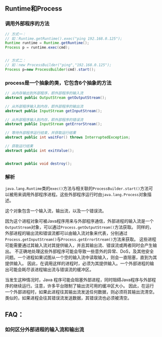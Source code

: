
## Runtime和Process

### 调用外部程序的方法
```java
// 方式一：
// 如：Runtime.getRuntime().exec("ping 192.168.0.125"); 
Runtime runtime = Runtime.getRuntime();
Process p = runtime.exec(cmd);


// 方式二：
// 如：new ProcessBuilder("ping","192.168.0.125");  
Process p=new ProcessBuilder(cmd).start();

```

### process是一个抽象的类，它包含6个抽象的方法
```java
// 从内存输出到外部程序，即外部程序的输入流
abstract public OutputStream getOutputStream();

// 从外部程序输入到内存，即外部程序的输出流
abstract public InputStream getInputStream();

// 从外部程序输入到内存，即外部程序的错误流
abstract public InputStream getErrorStream();

// 等待外部程序运行结束，并获取运行结果
abstract public int waitFor() throws InterruptedException;

// 获取运行结果
abstract public int exitValue();


abstract public void destroy();

```


### 解析

```java.lang.Runtime```类的```exec()```方法与相关联的```ProcessBuilder.start()```方法可以被用来调用外部程序进程。这些外部程序运行时由```java.lang.Process```对象描述。

这个对象包含一个输入流，输出流，以及一个错误流。

因为这个进程对象可被Java程序用来与外部程序通信，外部进程的输入流是一个```OutputStream```对象，可以通过```Process.getOutputStream()```方法获取。
同样的，外部进程的输出流和错误流都可以由输入流对象来代表，分别通过```Process.getInputStream()```与```Process.getErrorStream()```方法来获取。
这些进程可能需要通过其输入流对其提供输入，并且其输出流、错误流或两者同时会产生输出。
不正确地处理这些外部程序可能会导致一些意外的异常、DoS，及其他安全问题。一个进程如果试图从一个空的输入流中读取输入，则会一直阻塞，直到为其提供输入。
因此，在调用这样的进程时，必须为其提供输入。一个外部进程的输出可能会耗尽该进程输出流与错误流的缓冲区。

当发生这种情况时，Java 程序可能会阻塞外部进程，同时阻碍Java程序与外部程序的继续运行。注意，许多平台限制了输出流可用的缓冲区大小。
因此，在运行一个外部进程时，如果此进程往其输出流发送任何数据，则必须将其输出流清空。类似的，如果进程会往其错误流发送数据，其错误流也必须被清空。


## FAQ：

### 如何区分外部进程的输入流和输出流




